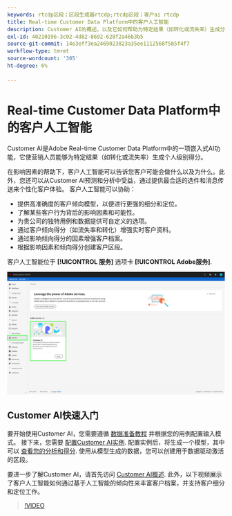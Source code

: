 ```yaml
---
keywords: rtcdp区段；区段生成器rtcdp;rtcdp区段；客户ai rtcdp
title: Real-time Customer Data Platform中的客户人工智能
description: Customer AI的概述，以及它如何帮助为特定结果（如转化或流失率）生成分数。
exl-id: 40210196-3c02-4d82-8692-628f2a46b3b5
source-git-commit: 14e3eff3ea2469023823a35ee1112568f5b5f4f7
workflow-type: tm+mt
source-wordcount: '305'
ht-degree: 6%

---
```


# Real-time Customer Data Platform中的客户人工智能

Customer AI是Adobe Real-time Customer Data Platform中的一项嵌入式AI功能，它使营销人员能够为特定结果（如转化或流失率）生成个人级别得分。

在影响因素的帮助下，客户人工智能可以告诉您客户可能会做什么以及为什么。此外，您还可以从Customer AI预测和分析中受益，通过提供最合适的选件和消息传送来个性化客户体验。 客户人工智能可以协助：

* 提供高准确度的客户倾向模型，以便进行更强的细分和定位。
* 了解某些客户行为背后的影响因素和可能性。
* 为贵公司的独特用例和数据提供可自定义的选项。
* 通过客户倾向得分（如流失率和转化）增强实时客户资料。
* 通过影响倾向得分的因素增强客户档案。
* 根据影响因素和倾向得分创建客户区段。

客户人工智能位于 **[!UICONTROL 服务]** 选项卡 **[!UICONTROL Adobe服务]**.

![客户人工智能位置](../assets/overview/rtcdp-customer-ai.png)

## Customer AI快速入门

要开始使用Customer AI，您需要遵循 [数据准备教程](../../intelligent-services/data-preparation.md) 并根据您的用例配置输入模式。 接下来，您需要 [配置Customer AI实例](../../intelligent-services/customer-ai/user-guide/configure.md). 配置实例后，将生成一个模型，其中可以 [查看您的分析和得分](../../intelligent-services/customer-ai/user-guide/discover-insights.md). 使用从模型生成的数据，您可以创建用于数据驱动激活的区段。

要进一步了解Customer AI，请首先访问 [Customer AI概述](../../intelligent-services/customer-ai/overview.md). 此外，以下视频展示了客户人工智能如何通过基于人工智能的倾向性来丰富客户档案，并支持客户细分和定位工作。

>[!VIDEO](https://video.tv.adobe.com/v/40374/?quality=12&learn=on)
